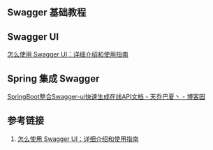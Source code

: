 ## Swagger 基础教程

## Swagger UI

[怎么使用 Swagger UI：详细介绍和使用指南](https://apifox.com/apiskills/introduction-to-swagger-ui-3/)
## Spring 集成 Swagger

[SpringBoot整合Swagger-ui快速生成在线API文档 - 天乔巴夏丶 - 博客园](https://www.cnblogs.com/summerday152/p/13943808.html)

## 参考链接

1. [怎么使用 Swagger UI：详细介绍和使用指南](https://apifox.com/apiskills/introduction-to-swagger-ui-3/)